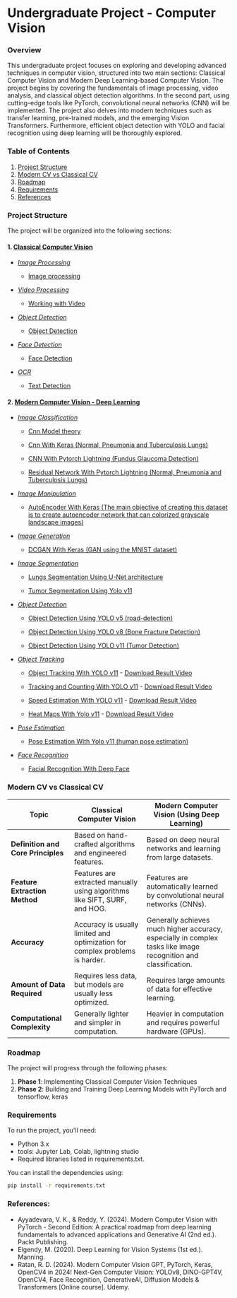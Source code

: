 # Undergraduate Project - Computer Vision

### Overview

This undergraduate project focuses on exploring and developing advanced techniques in computer vision, structured into two main sections: Classical Computer Vision and Modern Deep Learning-based Computer Vision. The project begins by covering the fundamentals of image processing, video analysis, and classical object detection algorithms. In the second part, using cutting-edge tools like PyTorch, convolutional neural networks (CNN) will be implemented. The project also delves into modern techniques such as transfer learning, pre-trained models, and the emerging Vision Transformers. Furthermore, efficient object detection with YOLO and facial recognition using deep learning will be thoroughly explored.

### Table of Contents

1.  [Project Structure](#project-structure)
2.  [Modern CV vs Classical CV](#modern-cv-vs-classical-cv)
3.  [Roadmap](#roadmap)
4.  [Requirements](#requirements)
5.  [References](#references)

### Project Structure

The project will be organized into the following sections:
#### 1. [Classical Computer Vision](https://github.com/alirezasaharkhiz9/undergraduate-project-computer-vision/tree/main/Classical%20Computer%20Vision)
- [*Image Processing*](https://github.com/alirezasaharkhiz9/Computer-Vision/tree/main/Classical%20Computer%20Vision/Image%20Processing)
  
  - [Image processing](https://github.com/alirezasaharkhiz9/Computer-Vision/blob/main/Classical%20Computer%20Vision/Image%20Processing/ImageProcessing.ipynb)
- [*Video Processing*](https://github.com/alirezasaharkhiz9/Computer-Vision/tree/main/Classical%20Computer%20Vision/Video%20Processing)
  - [Working with Video](https://github.com/alirezasaharkhiz9/Computer-Vision/blob/main/Classical%20Computer%20Vision/Video%20Processing/WorkingWithVideo.ipynb)
- [*Object Detection*](https://github.com/alirezasaharkhiz9/Computer-Vision/tree/main/Classical%20Computer%20Vision/Object%20Detection)
  - [Object Detection](https://github.com/alirezasaharkhiz9/Computer-Vision/blob/main/Classical%20Computer%20Vision/Object%20Detection/ObjectDetection.ipynb)
- [*Face Detection*](https://github.com/alirezasaharkhiz9/Computer-Vision/tree/main/Classical%20Computer%20Vision/Face%20Detection)
  - [Face Detection](https://github.com/alirezasaharkhiz9/Computer-Vision/blob/main/Classical%20Computer%20Vision/Face%20Detection/FaceDetection.ipynb)
- [*OCR*](https://github.com/alirezasaharkhiz9/Computer-Vision/tree/main/Classical%20Computer%20Vision/OCR)
  - [Text Detection](https://github.com/alirezasaharkhiz9/Computer-Vision/blob/main/Classical%20Computer%20Vision/OCR/TextDetection.ipynb)
#### 2. [Modern Computer Vision - Deep Learning](https://github.com/alirezasaharkhiz9/undergraduate-project-computer-vision/tree/main/Modern%20Computer%20Vision)
- [*Image Classification*](https://github.com/alirezasaharkhiz9/Computer-Vision/tree/main/Modern%20Computer%20Vision/Image%20Classification)
  
  - [Cnn Model theory](https://github.com/alirezasaharkhiz9/Computer-Vision/blob/main/Modern%20Computer%20Vision/Image%20Classification/CnnModelTheory.ipynb)

  - [Cnn With Keras (Normal, Pneumonia and Tuberculosis Lungs)](https://github.com/alirezasaharkhiz9/Computer-Vision/blob/main/Modern%20Computer%20Vision/Image%20Classification/CnnWithKeras.ipynb)
  - [CNN With Pytorch Lightning (Fundus Glaucoma Detection)](https://github.com/alirezasaharkhiz9/Computer-Vision/blob/main/Modern%20Computer%20Vision/Image%20Classification/CnnWithPytorchLightning.ipynb)
  - [Residual Network With Pytorch Lightning (Normal, Pneumonia and Tuberculosis Lungs)](https://github.com/alirezasaharkhiz9/Computer-Vision/blob/main/Modern%20Computer%20Vision/Image%20Classification/ResidualNetworkWithPytorchLightning.ipynb)

- [*Image Manipulation*](https://github.com/alirezasaharkhiz9/Computer-Vision/tree/main/Modern%20Computer%20Vision/Image%20Manipulation)

  - [AutoEncoder With Keras (The main objective of creating this dataset is to create autoencoder network that can colorized grayscale landscape images)](https://github.com/alirezasaharkhiz9/Computer-Vision/blob/main/Modern%20Computer%20Vision/Image%20Manipulation/AutoEncoderWithKeras.ipynb)

- [*Image Generation*](https://github.com/alirezasaharkhiz9/Computer-Vision/tree/main/Modern%20Computer%20Vision/Image%20Generation)

  - [DCGAN With Keras (GAN using the MNIST dataset)](https://github.com/alirezasaharkhiz9/Computer-Vision/blob/main/Modern%20Computer%20Vision/Image%20Generation/DCGANWithKeras.ipynb)

- [*Image Segmentation*](https://github.com/alirezasaharkhiz9/Computer-Vision/tree/main/Modern%20Computer%20Vision/Image%20Segmentation)

  - [Lungs Segmentation Using U-Net architecture](https://github.com/alirezasaharkhiz9/Computer-Vision/blob/main/Modern%20Computer%20Vision/Image%20Segmentation/LungsSegmentationUsingU_Net.ipynb)

  - [Tumor Segmentation Using Yolo v11](https://github.com/alirezasaharkhiz9/Computer-Vision/blob/main/Modern%20Computer%20Vision/Image%20Segmentation/TumorSegmentationUsingYolo.ipynb)

- [*Object Detection*](https://github.com/alirezasaharkhiz9/Computer-Vision/tree/main/Modern%20Computer%20Vision/Object%20Detection)

  - [Object Detection Using YOLO v5 (road-detection)](https://github.com/alirezasaharkhiz9/Computer-Vision/blob/main/Modern%20Computer%20Vision/Object%20Detection/ObjectDetectionUsingYOLOv5.ipynb)

  - [Object Detection Using YOLO v8 (Bone Fracture Detection)](https://github.com/alirezasaharkhiz9/undergraduate-project-computer-vision/blob/main/Modern%20Computer%20Vision/ObjectDetectionUsingYOLOv8.ipynb)
  - [Object Detection Using YOLO v11 (Tumor Detection)](https://github.com/alirezasaharkhiz9/Computer-Vision/blob/main/Modern%20Computer%20Vision/Object%20Detection/TumorDetectionUsingYolov11.ipynb)

- [*Object Tracking*](https://github.com/alirezasaharkhiz9/Computer-Vision/tree/main/Modern%20Computer%20Vision/Object%20Tracking)

  - [Object Tracking With YOLO v11](https://github.com/alirezasaharkhiz9/Computer-Vision/blob/main/Modern%20Computer%20Vision/Object%20Tracking/ObjectTrackingWithYolo.ipynb) - [Download Result Video](https://raw.githubusercontent.com/alirezasaharkhiz9/undergraduate-project-computer-vision/main/Modern%20Computer%20Vision/Object%20Tracking/ObjectTrackingWithYolo.avi)

  - [Tracking and Counting With YOLO v11](https://github.com/alirezasaharkhiz9/Computer-Vision/blob/main/Modern%20Computer%20Vision/Object%20Tracking/TrackingAndCounting.ipynb) - [Download Result Video](https://raw.githubusercontent.com/alirezasaharkhiz9/undergraduate-project-computer-vision/main/Modern%20Computer%20Vision/Object%20Tracking/TrackingAndCounting.mp4)
  - [Speed Estimation With YOLO v11](https://github.com/alirezasaharkhiz9/Computer-Vision/blob/main/Modern%20Computer%20Vision/Object%20Tracking/SpeedEstimation.ipynb) - [Download Result Video](https://raw.githubusercontent.com/alirezasaharkhiz9/undergraduate-project-computer-vision/main/Modern%20Computer%20Vision/Object%20Tracking/SpeedEstimation.avi)
  - [Heat Maps With Yolo v11](https://github.com/alirezasaharkhiz9/Computer-Vision/blob/main/Modern%20Computer%20Vision/Object%20Tracking/HeatMapsWithYolo.ipynb) - [Download Result Video](https://raw.githubusercontent.com/alirezasaharkhiz9/undergraduate-project-computer-vision/main/Modern%20Computer%20Vision/Object%20Tracking/heatmap_output.avi
)
- [*Pose Estimation*](https://github.com/alirezasaharkhiz9/Computer-Vision/tree/main/Modern%20Computer%20Vision/Pose%20Estimation)

  - [Pose Estimation With Yolo v11 (human pose estimation)](https://github.com/alirezasaharkhiz9/Computer-Vision/blob/main/Modern%20Computer%20Vision/Pose%20Estimation/PoseEstimationWithYolo.ipynb)
- [*Face Recognition*](https://github.com/alirezasaharkhiz9/Computer-Vision/tree/main/Modern%20Computer%20Vision/Face%20Recognition)

  - [Facial Recognition With Deep Face](https://github.com/alirezasaharkhiz9/Computer-Vision/blob/main/Modern%20Computer%20Vision/Face%20Recognition/FacialRecognitionWithDeepFace.ipynb)

### Modern CV vs Classical CV

| **Topic**                          | **Classical Computer Vision**                                                | **Modern Computer Vision (Using Deep Learning)**                                                                |
|-----------------|-----------------------|---------------------------------|
| **Definition and Core Principles** | Based on hand-crafted algorithms and engineered features.                    | Based on deep neural networks and learning from large datasets.                                                 |
| **Feature Extraction Method**      | Features are extracted manually using algorithms like SIFT, SURF, and HOG.   | Features are automatically learned by convolutional neural networks (CNNs).                                     |
| **Accuracy**                       | Accuracy is usually limited and optimization for complex problems is harder. | Generally achieves much higher accuracy, especially in complex tasks like image recognition and classification. |
| **Amount of Data Required**        | Requires less data, but models are usually less optimized.                   | Requires large amounts of data for effective learning.                                                          |
| **Computational Complexity**       | Generally lighter and simpler in computation.                                | Heavier in computation and requires powerful hardware (GPUs).                                                   |


### Roadmap

The project will progress through the following phases:
1. **Phase 1**: Implementing Classical Computer Vision Techniques
2. **Phase 2**: Building and Training Deep Learning Models with PyTorch and tensorflow, keras


### Requirements

To run the project, you'll need:

-   Python 3.x
-   tools: Jupyter Lab, Colab, lightning studio
-   Required libraries listed in requirements.txt.

You can install the dependencies using:

``` bash
pip install -r requirements.txt
```

### References:

- Ayyadevara, V. K., & Reddy, Y. (2024). Modern Computer Vision with PyTorch - Second Edition: A practical roadmap from deep learning fundamentals to advanced applications and Generative AI (2nd ed.). Packt Publishing.
- Elgendy, M. (2020). Deep Learning for Vision Systems (1st ed.). Manning.
- Ratan, R. D. (2024). Modern Computer Vision GPT, PyTorch, Keras, OpenCV4 in 2024! Next-Gen Computer Vision: YOLOv8, DINO-GPT4V, OpenCV4, Face Recognition, GenerativeAI, Diffusion Models & Transformers [Online course]. Udemy.
